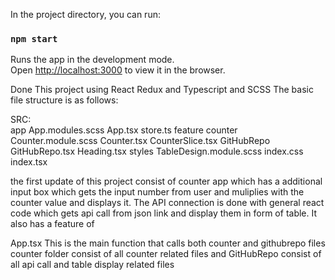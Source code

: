 In the project directory, you can run:

### `npm start`

Runs the app in the development mode.\
Open [http://localhost:3000](http://localhost:3000) to view it in the browser.

Done This project using React Redux and Typescript and SCSS
The basic file structure is as follows:
      
SRC:  
    app
        App.modules.scss
        App.tsx
        store.ts
    feature
        counter
            Counter.module.scss
            Counter.tsx
            CounterSlice.tsx
     GitHubRepo
         GitHubRepo.tsx
         Heading.tsx
     styles
          TableDesign.module.scss
     index.css
     index.tsx
 
 the first update of this project consist of counter app which has a additional input box which gets the input number from user and muliplies with the counter value  and displays it. The API connection is done with general react code which gets api call from json link and display them in form of table. It also has a feature of 
 
 App.tsx 
      This is the main function that calls both counter and githubrepo files 
      counter folder consist of all counter related files and GitHubRepo consist of all api call and table display related files
      
